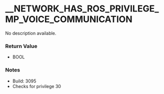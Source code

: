 # __NETWORK_HAS_ROS_PRIVILEGE_MP_VOICE_COMMUNICATION

No description available.

### Return Value
* BOOL

### Notes
* Build: 3095
* Checks for privilege 30

